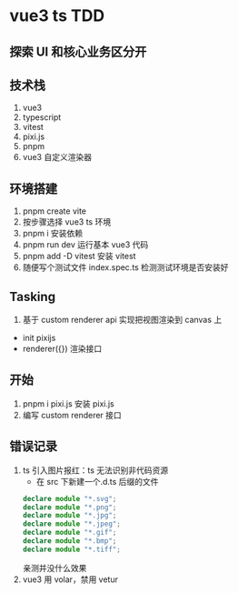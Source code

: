 # vue3 ts TDD

## 探索 UI 和核心业务区分开

## 技术栈

1. vue3
2. typescript
3. vitest
4. pixi.js
5. pnpm
6. vue3 自定义渲染器

## 环境搭建

1. pnpm create vite
2. 按步骤选择 vue3 ts 环境
3. pnpm i 安装依赖
4. pnpm run dev 运行基本 vue3 代码
5. pnpm add -D vitest 安装 vitest
6. 随便写个测试文件 index.spec.ts 检测测试环境是否安装好

## Tasking

1. 基于 custom renderer api 实现把视图渲染到 canvas 上

- init pixijs
- renderer({}) 渲染接口

## 开始

1. pnpm i pixi.js 安装 pixi.js
2. 编写 custom renderer 接口

## 错误记录

1. ts 引入图片报红：ts 无法识别非代码资源
   - 在 src 下新建一个.d.ts 后缀的文件
   ```ts
   declare module "*.svg";
   declare module "*.png";
   declare module "*.jpg";
   declare module "*.jpeg";
   declare module "*.gif";
   declare module "*.bmp";
   declare module "*.tiff";
   ```
   亲测并没什么效果
2. vue3 用 volar，禁用 vetur
